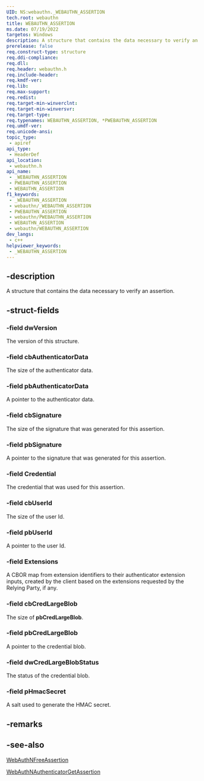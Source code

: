 ```yaml
---
UID: NS:webauthn._WEBAUTHN_ASSERTION
tech.root: webauthn
title: WEBAUTHN_ASSERTION
ms.date: 07/19/2022
targetos: Windows
description: A structure that contains the data necessary to verify an assertion.
prerelease: false
req.construct-type: structure
req.ddi-compliance: 
req.dll: 
req.header: webauthn.h
req.include-header: 
req.kmdf-ver: 
req.lib: 
req.max-support: 
req.redist: 
req.target-min-winverclnt: 
req.target-min-winversvr: 
req.target-type: 
req.typenames: WEBAUTHN_ASSERTION, *PWEBAUTHN_ASSERTION
req.umdf-ver: 
req.unicode-ansi: 
topic_type:
 - apiref
api_type:
 - HeaderDef
api_location:
 - webauthn.h
api_name:
 - _WEBAUTHN_ASSERTION
 - PWEBAUTHN_ASSERTION
 - WEBAUTHN_ASSERTION
f1_keywords:
 - _WEBAUTHN_ASSERTION
 - webauthn/_WEBAUTHN_ASSERTION
 - PWEBAUTHN_ASSERTION
 - webauthn/PWEBAUTHN_ASSERTION
 - WEBAUTHN_ASSERTION
 - webauthn/WEBAUTHN_ASSERTION
dev_langs:
 - c++
helpviewer_keywords:
 - _WEBAUTHN_ASSERTION
---
```


## -description

A structure that contains the data necessary to verify an assertion.

## -struct-fields

### -field dwVersion

The version of this structure.

### -field cbAuthenticatorData

The size of the authenticator data.

### -field pbAuthenticatorData

A pointer to the authenticator data.

### -field cbSignature

The size of the signature that was generated for this assertion.

### -field pbSignature

A pointer to the signature that was generated for this assertion.

### -field Credential

The credential that was used for this assertion.

### -field cbUserId

The size of the user Id.

### -field pbUserId

A pointer to the user Id.

### -field Extensions

A CBOR map from extension identifiers to their authenticator extension inputs, created by the client based on the extensions requested by the Relying Party, if any.

### -field cbCredLargeBlob

The size of **pbCredLargeBlob**.

### -field pbCredLargeBlob

A pointer to the credential blob.

### -field dwCredLargeBlobStatus

The status of the credential blob.

### -field pHmacSecret

A salt used to generate the HMAC secret.

## -remarks

## -see-also

[WebAuthNFreeAssertion](./nf-webauthn-webauthnfreeassertion.md)

[WebAuthNAuthenticatorGetAssertion](./nf-webauthn-webauthnauthenticatorgetassertion.md)
